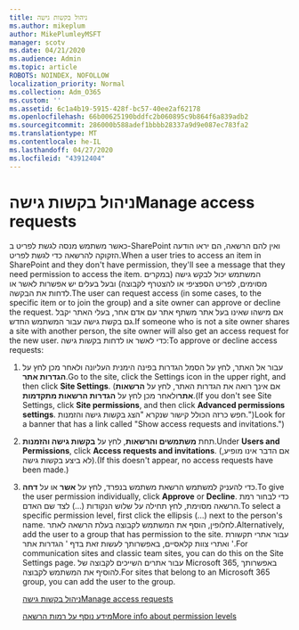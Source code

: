 ```yaml
---
title: ניהול בקשות גישה
ms.author: mikeplum
author: MikePlumleyMSFT
manager: scotv
ms.date: 04/21/2020
ms.audience: Admin
ms.topic: article
ROBOTS: NOINDEX, NOFOLLOW
localization_priority: Normal
ms.collection: Adm_O365
ms.custom: ''
ms.assetid: 6c1a4b19-5915-428f-bc57-40ee2af62178
ms.openlocfilehash: 66b00625190bddfc2b060895c9b864f6a839adb2
ms.sourcegitcommit: 286000b588adef1bbbb28337a9d9e087ec783fa2
ms.translationtype: MT
ms.contentlocale: he-IL
ms.lasthandoff: 04/27/2020
ms.locfileid: "43912404"
---
```

# <a name="manage-access-requests"></a><span data-ttu-id="8124f-102">ניהול בקשות גישה</span><span class="sxs-lookup"><span data-stu-id="8124f-102">Manage access requests</span></span>

<span data-ttu-id="8124f-103">כאשר משתמש מנסה לגשת לפריט ב-SharePoint ואין להם הרשאה, הם יראו הודעה הזקוקה להרשאה כדי לגשת לפריט.</span><span class="sxs-lookup"><span data-stu-id="8124f-103">When a user tries to access an item in SharePoint and they don't have permission, they'll see a message that they need permission to access the item.</span></span> <span data-ttu-id="8124f-104">המשתמש יכול לבקש גישה (במקרים מסוימים, לפריט הספציפי או להצטרף לקבוצה) ובעל בעלים יש אפשרות לאשר או לדחות את הבקשה.</span><span class="sxs-lookup"><span data-stu-id="8124f-104">The user can request access (in some cases, to the specific item or to join the group) and a site owner can approve or decline the request.</span></span> <span data-ttu-id="8124f-105">אם מישהו שאינו בעל אתר משתף אתר עם אדם אחר, בעלי האתר יקבל גם בקשת גישה עבור המשתמש החדש.</span><span class="sxs-lookup"><span data-stu-id="8124f-105">If someone who is not a site owner shares a site with another person, the site owner will also get an access request for the new user.</span></span> <span data-ttu-id="8124f-106">כדי לאשר או לדחות בקשות גישה:</span><span class="sxs-lookup"><span data-stu-id="8124f-106">To approve or decline access requests:</span></span>
  
1. <span data-ttu-id="8124f-107">עבור אל האתר, לחץ על הסמל הגדרות בפינה הימנית העליונה ולאחר מכן לחץ על **הגדרות אתר**.</span><span class="sxs-lookup"><span data-stu-id="8124f-107">Go to the site, click the Settings icon in the upper right, and then click **Site Settings**.</span></span> <span data-ttu-id="8124f-108">(אם אינך רואה את הגדרות האתר, לחץ על **הרשאות אתר**ולאחר מכן לחץ על **הגדרות הרשאות מתקדמות**.</span><span class="sxs-lookup"><span data-stu-id="8124f-108">(If you don't see Site Settings, click **Site permissions**, and then click **Advanced permissions settings**.</span></span> <span data-ttu-id="8124f-109">חפש כרזה הכולל קישור שנקרא "הצג בקשות גישה והזמנות.")</span><span class="sxs-lookup"><span data-stu-id="8124f-109">Look for a banner that has a link called "Show access requests and invitations.")</span></span>
    
2. <span data-ttu-id="8124f-110">תחת **משתמשים והרשאות**, לחץ על **בקשות גישה והזמנות**.</span><span class="sxs-lookup"><span data-stu-id="8124f-110">Under **Users and Permissions**, click **Access requests and invitations**.</span></span> <span data-ttu-id="8124f-111">(אם הדבר אינו מופיע, לא ביצע בקשות גישה).</span><span class="sxs-lookup"><span data-stu-id="8124f-111">(If this doesn't appear, no access requests have been made.)</span></span>
    
3. <span data-ttu-id="8124f-112">כדי להעניק למשתמש הרשאת משתמש בנפרד, לחץ על **אשר** או על **דחה**.</span><span class="sxs-lookup"><span data-stu-id="8124f-112">To give the user permission individually, click **Approve** or **Decline**.</span></span> <span data-ttu-id="8124f-113">כדי לבחור רמת הרשאה מסוימת, לחץ תחילה על שלוש הנקודות (...) לצד שם האדם.</span><span class="sxs-lookup"><span data-stu-id="8124f-113">To select a specific permission level, first click the ellipsis (...) next to the person's name.</span></span> <span data-ttu-id="8124f-114">לחלופין, הוסף את המשתמש לקבוצה בעלת הרשאה לאתר.</span><span class="sxs-lookup"><span data-stu-id="8124f-114">Alternatively, add the user to a group that has permission to the site.</span></span> <span data-ttu-id="8124f-115">עבור אתרי תקשורת ואתרי צוות קלאסיים, באפשרותך לעשות זאת בדף ' הגדרות אתר '.</span><span class="sxs-lookup"><span data-stu-id="8124f-115">For communication sites and classic team sites, you can do this on the Site Settings page.</span></span> <span data-ttu-id="8124f-116">עבור אתרים השייכים לקבוצה של Microsoft 365, באפשרותך להוסיף את המשתמש לקבוצה.</span><span class="sxs-lookup"><span data-stu-id="8124f-116">For sites that belong to an Microsoft 365 group, you can add the user to the group.</span></span>
    
    [<span data-ttu-id="8124f-117">ניהול בקשות גישה</span><span class="sxs-lookup"><span data-stu-id="8124f-117">Manage access requests </span></span>](https://go.microsoft.com/fwlink/?linkid=2008747)
    
    [<span data-ttu-id="8124f-118">מידע נוסף על רמות הרשאה</span><span class="sxs-lookup"><span data-stu-id="8124f-118">More info about permission levels</span></span>](https://go.microsoft.com/fwlink/?linkid=867071)
    

